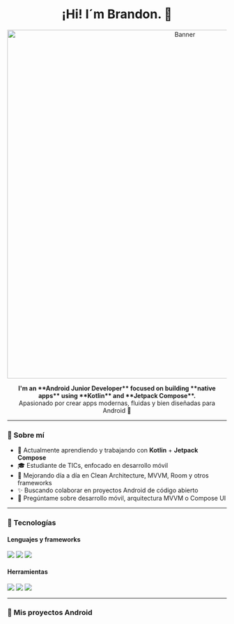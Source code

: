 <!-- Saludo -->
<h1 align="center">¡Hi! I´m Brandon. 👋</h1>

<!-- Banner -->
<p align="center">
<img src="https://github.com/user-attachments/assets/a7ffbc74-86eb-42af-8fea-a1b9a89cabbb" width="800" alt="Banner" />
</p>


<p align="center">
  <strong>I'm an **Android Junior Developer** focused on building **native apps** using **Kotlin** and **Jetpack Compose**. </strong><br/>
  Apasionado por crear apps modernas, fluidas y bien diseñadas para Android 📱
</p>

---

### 🧠 Sobre mí

- 💼 Actualmente aprendiendo y trabajando con **Kotlin** + **Jetpack Compose**
- 🎓 Estudiante de TICs, enfocado en desarrollo móvil
- 🌱 Mejorando día a día en Clean Architecture, MVVM, Room y otros frameworks
- ✨ Buscando colaborar en proyectos Android de código abierto
- 💬 Pregúntame sobre desarrollo móvil, arquitectura MVVM o Compose UI

---

### 🚀 Tecnologías

#### Lenguajes y frameworks
<p>
  <img src="https://img.shields.io/badge/Kotlin-%230095D5.svg?style=for-the-badge&logo=kotlin&logoColor=white"/>
  <img src="https://img.shields.io/badge/Jetpack%20Compose-4285F4?style=for-the-badge&logo=android&logoColor=white"/>
  <img src="https://img.shields.io/badge/Room-006400?style=for-the-badge"/>
</p>

#### Herramientas
<p>
  <img src="https://img.shields.io/badge/Android%20Studio-3DDC84?style=for-the-badge&logo=android-studio&logoColor=white"/>
  <img src="https://img.shields.io/badge/Git-F05032?style=for-the-badge&logo=git&logoColor=white"/>
  <img src="https://img.shields.io/badge/GitHub-181717?style=for-the-badge&logo=github&logoColor=white"/>
</p>

---

### 📱 Mis proyectos Android






